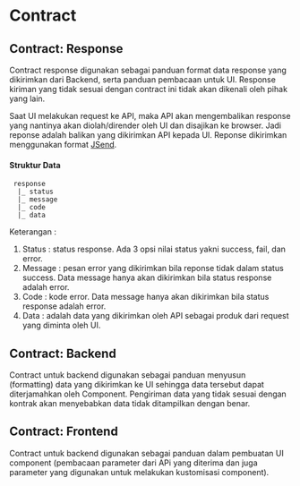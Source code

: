 # Contract

## Contract: Response
Contract response digunakan sebagai panduan format data response yang dikirimkan dari Backend, serta panduan pembacaan untuk UI. Response kiriman yang tidak sesuai dengan contract ini tidak akan dikenali oleh pihak yang lain.

Saat UI melakukan request ke API, maka API akan mengembalikan response yang nantinya akan diolah/dirender oleh UI dan disajikan ke browser. Jadi reponse adalah balikan yang dikirimkan API kepada UI.
Reponse dikirimkan menggunakan format [JSend](https://labs.omniti.com/labs/jsend).

#### Struktur Data
	 response
	  |_ status
	  |_ message
	  |_ code
	  |_ data

Keterangan : 

1. Status : status response. Ada 3 opsi nilai status yakni success, fail, dan error.
2. Message : pesan error yang dikirimkan bila reponse tidak dalam status success. Data message hanya akan dikirimkan bila status response adalah error.
3. Code : kode error. Data message hanya akan dikirimkan bila status response adalah error.
4. Data : adalah data yang dikirimkan oleh API sebagai produk dari request yang diminta oleh UI.


## Contract: Backend
Contract untuk backend digunakan sebagai panduan menyusun (formatting) data yang dikirimkan ke UI sehingga data tersebut dapat diterjamahkan oleh Component. Pengiriman data yang tidak sesuai dengan kontrak akan menyebabkan data tidak ditampilkan dengan benar.

## Contract: Frontend
Contract untuk backend digunakan sebagai panduan dalam pembuatan UI component (pembacaan parameter dari APi yang diterima dan juga parameter yang digunakan untuk melakukan kustomisasi component).

